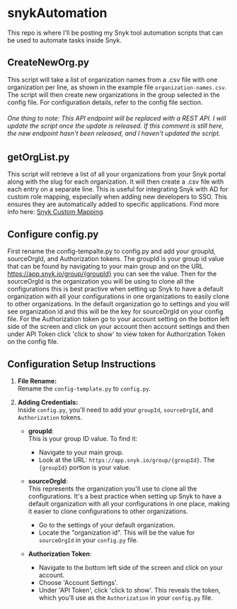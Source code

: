 # snykAutomation

This repo is where I'll be posting my Snyk tool automation scripts that can be used to automate tasks inside Snyk.

## CreateNewOrg.py
This script will take a list of organization names from a .csv file with one organization per line, as shown in the example file `organization-names.csv`. The script will then create new organizations in the group selected in the config file. For configuration details, refer to the config file section.

###### One thing to note: This API endpoint will be replaced with a REST API. I will update the script once the update is released. If this comment is still here, the new endpoint hasn't been released, and I haven't updated the script.

## getOrgList.py
This script will retrieve a list of all your organizations from your Snyk portal along with the slug for each organization. It will then create a .csv file with each entry on a separate line. This is useful for integrating Snyk with AD for custom role mapping, especially when adding new developers to SSO. This ensures they are automatically added to specific applications. Find more info here: [Snyk Custom Mapping](https://docs.snyk.io/enterprise-setup/using-single-sign-on-sso-for-authentication/custom-mapping-option).

## Configure config.py
First rename the config-tempalte.py to config.py and add your groupId, sourceOrgId, and Authorization tokens. The groupId is your group id value that can be found by navigating to your main group and on the URL https://app.snyk.io/group/{groupId} you can see the value. Then for the sourceOrgId is the organization you will be using to clone all the configurations this is best practive when setting up Snyk to have a default organization with all your configurations in one organizations to easily clone to other organizations. In the default organization go to settings and you will see organization id and this will be the key for sourceOrgId on your config file. For the Authorization token go to your account setting on the botton left side of the screen and click on your account then account settings and then under API Token click 'click to show' to view token for Authorization Token on the config file. 


## Configuration Setup Instructions

1. **File Rename:**  
   Rename the `config-template.py` to `config.py`.

2. **Adding Credentials:**  
   Inside `config.py`, you'll need to add your `groupId`, `sourceOrgId`, and `Authorization` tokens.

    - **groupId**:  
      This is your group ID value. To find it:
        - Navigate to your main group.
        - Look at the URL: `https://app.snyk.io/group/{groupId}`. The `{groupId}` portion is your value.
      
    - **sourceOrgId**:  
      This represents the organization you'll use to clone all the configurations. It's a best practice when setting up Snyk to have a default organization with all your configurations in one place, making it easier to clone configurations to other organizations.
        - Go to the settings of your default organization.
        - Locate the "organization id". This will be the value for `sourceOrgId` in your `config.py` file.

    - **Authorization Token**:
        - Navigate to the bottom left side of the screen and click on your account.
        - Choose 'Account Settings'.
        - Under 'API Token', click 'click to show'. This reveals the token, which you'll use as the `Authorization` in your `config.py` file.
